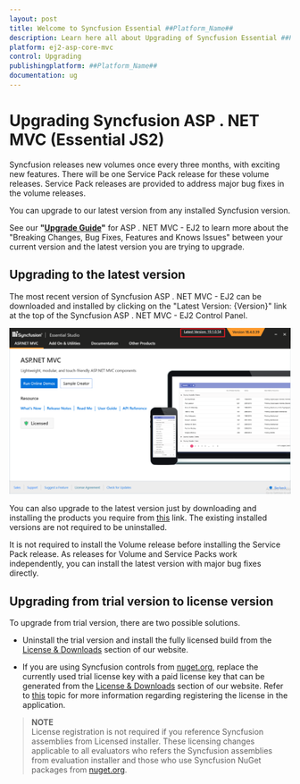 ```yaml
---
layout: post
title: Welcome to Syncfusion Essential ##Platform_Name##
description: Learn here all about Upgrading of Syncfusion Essential ##Platform_Name## widgets based on HTML5 and jQuery.
platform: ej2-asp-core-mvc
control: Upgrading
publishingplatform: ##Platform_Name##
documentation: ug
---
```


# Upgrading Syncfusion ASP . NET MVC (Essential JS2)

Syncfusion releases new volumes once every three months, with exciting new features. There will be one Service Pack release for these volume releases. Service Pack releases are provided to address major bug fixes in the volume releases.

You can upgrade to our latest version from any installed Syncfusion version.

See our **"[Upgrade Guide](https://help.syncfusion.com/upgrade-guide/aspnet-mvc-ui-controls)"** for ASP . NET MVC - EJ2 to learn more about the "Breaking Changes, Bug Fixes, Features and Knows Issues" between your current version and the latest version you are trying to upgrade.

## Upgrading to the latest version

The most recent version of Syncfusion ASP . NET MVC - EJ2 can be downloaded and installed by clicking on the "Latest Version: {Version}" link at the top of the Syncfusion ASP . NET MVC - EJ2 Control Panel.

![Web Installer Upgrade](images\installer-upgrade.png)

You can also upgrade to the latest version just by downloading and installing the products you require from [this](https://www.syncfusion.com/account/downloads/latest-version) link. The existing installed versions are not required to be uninstalled.

It is not required to install the Volume release before installing the Service Pack release. As releases for Volume and Service Packs work independently, you can install the latest version with major bug fixes directly.

## Upgrading from trial version to license version

To upgrade from trial version, there are two possible solutions.

* Uninstall the trial version and install the fully licensed build from the [License & Downloads](https://www.syncfusion.com/account/downloads) section of our website.

* If you are using Syncfusion controls from [nuget.org](https://www.nuget.org/packages?q=syncfusion), replace the currently used trial license key with a paid license key that can be generated from the [License & Downloads](https://www.syncfusion.com/account/downloads) section of our website. Refer to [this](https://ej2.syncfusion.com/aspnetmvc/documentation/licensing/license-key-registration/) topic for more information regarding registering the license in the application.

>**NOTE** <br /> License registration is not required if you reference Syncfusion assemblies from Licensed installer. These licensing changes applicable to all evaluators who refers the Syncfusion assemblies from evaluation installer and those who use Syncfusion NuGet packages from [nuget.org](https://www.nuget.org/packages?q=syncfusion).
